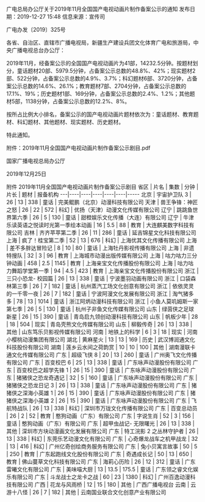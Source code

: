 广电总局办公厅关于2019年11月全国国产电视动画片制作备案公示的通知
发布日期：2019-12-27 15:48 	信息来源：宣传司  

广电办发〔2019〕325号


各省、自治区、直辖市广播电视局，新疆生产建设兵团文化体育广电和旅游局，中央广播电视总台办公厅：

2019年11月，经备案公示的全国国产电视动画片为41部，14232.5分钟。按题材划分，童话题材20部、5979.5分钟，占备案公示总数的48.8%、42%；现实题材2部、522分钟，占备案公示总数的4.9%、3.7%；科幻题材6部、3720分钟，占备案公示总数的14.6%、26.1%；教育题材7部、2704分钟，占备案公示总数的17.1%、19%；历史题材1部、169分钟，占备案公示总数的2.4%、1.2%；其他题材5部，1138分钟，占备案公示总数的12.2%、8%。

按所占比例大小排名，备案公示的国产电视动画片题材依次为：童话题材、教育题材、科幻题材、其他题材、现实题材、历史题材。

特此通知。


附件：2019年11月全国国产电视动画片制作备案公示剧目.pdf



国家广播电视总局办公厅

2019年12月25日 


附件
2019年11月全国国产电视动画片制作备案公示剧目
省区 | 片名 | 集数 | 分钟 | 片长 | 题材 | 报备机构
---|----|----|----|----|----|-----
北京 | 宇宙护卫队 3 | 26 | 13 | 338 | 童话 | 完美鲲鹏（北京）动漫科技有限公司 
天津 | 兽王争锋：神匠之怒 | 26 | 22 | 572 | 科幻 | 优扬（天津）动漫文化传媒有限公司 
辽宁 | 跳跳鱼世界第六季 | 26 | 5 | 130 | 童话 | 甜橙娱乐文化传播（大连）有限公司
辽宁 | 牛津乐读英语之悦读时光第一季绘本动画 | 16 | 5.5 | 88 | 教育 | 大连麒美数字科技有限公司 
吉林 | 齐齐苹苹第二季 | 26 | 11 | 286 | 童话 | 延吉锦星文化科技有限公司 
上海 | 疯了！桂宝第二季 | 52 | 13 | 676 | 科幻 | 上海优其文化传播有限公司 
上海 | 差不多胖达冒险记 | 8 | 10 | 80 | 童话 | 上海牡丹影视传播有限公司 
上海 | 非遗特搜队 | 32 | 3 | 96 | 教育 | 上海城市动漫出版传媒有限公司 
上海 | 咕力咕力三分钟动画 | 458 | 2.5 | 1145 | 教育 | 上海亲宝文化传播股份有限公司 
上海 | 咕力咕力舞蹈学堂第一季 | 94 | 4.5 | 423 | 教育 | 上海亲宝文化传播股份有限公司 
浙江 | 三只小恐龙- 校园篇 | 26 | 13 | 338 | 童话 | 宁波墨羽动画有限公司 
浙江 | 口袋森林第三季 | 26 | 7 | 182 | 童话 | 杭州蒸汽工场文化创意有限公司 
浙江 | 依依灵灵的一千零一夜 | 26 | 7 | 182 | 童话 | 宁波阿漫文化发展有限公司 
浙江 | 淘气猪多多 | 78 | 13 | 1014 | 童话 | 浙江阿炳动漫科技有限公司 
浙江 | 小鱼人莫叽姆斯一家第七季 | 26 | 5 | 130 | 童话 | 杭州子非鱼文化传媒有限公司 
山东 | 绿茵侠之足球新星 | 26 | 15 | 390 | 童话 | 青岛启九领创动漫科技有限公司 
山东 | 帆板少年 | 28 | 18 | 504 | 现实 | 青岛壳熊文化传媒有限公司 
山东 | 柳毅传奇 | 26 | 13 | 338 | 其他 | 山东笃乐贝影视传媒有限公司 
河南 | 地铁上的科学 | 6 | 3 | 18 | 现实 | 河南小樱桃动漫集团有限公司 
湖北 | 黄麻星火 | 13 | 13 | 169 | 历史 | 武汉博润通文化科技股份有限公司 
湖南 | 莲乡云水间之荷韵赏 | 10 | 10 | 100 | 其他 | 湖南漫联卡通文化传媒有限公司 
广东 | 超级飞侠 8 | 20 | 13 | 260 | 童话 | 广州奥飞文化传播有限公司 
广东 | 百变校巴 6 | 25 | 13 | 338 | 童话 | 广东咏声动漫股份有限公司 
广东 | 百变校巴之超学先锋 1 | 26 | 15 | 390 | 童话 | 广东咏声动漫股份有限公司 
广东 | 猪猪侠之恐龙奇遇记 | 32 | 5 | 160 | 童话 | 广东咏声动漫股份有限公司 
广东 | 猪猪侠之恐龙日记 3 | 26 | 13 | 338 | 童话 | 广东咏声动漫股份有限公司 
广东 | 猪猪侠之深海小英雄 1 | 26 | 15 | 390 | 童话 | 广东咏声动漫股份有限公司 
广东 | 猪猪侠之深海小英雄 2 | 26 | 15 | 390 | 童话 | 广东咏声动漫股份有限公司 
广东 | 飞航特战队 | 26 | 13 | 338 | 科幻 | 深圳市万珑文化传播有限公司 
广东 | 百变总动员 | 26 | 2 | 52 | 教育 | 憨狗动画（广东）有限公司 
广东 | 字说生肖 | 52 | 3 | 156 | 童话 | 憨狗动画（广东）有限公司 
广东 | 超甲虫战记- 无限曙光 | 26 | 13 | 338 | 其他 | 深圳市方块动漫画文化发展有限公司 
广东 | 特工浣影 2 之丛林守护者 | 26 | 13 | 338 | 科幻 | 东莞乐艺动漫文化有限公司 
广东 | 心奇爆龙战车之机甲战龙 | 32 | 13 | 416 | 科幻 | 广州亿奇创绘商务服务有限公司 
广东 | 兔小贝寓言故事 | 50 | 5 | 250 | 教育 | 广东起跑线文化股份有限公司 
广东 | 奇遇成长记 | 50 | 13 | 650 | 教育 | 佛山蔓草文化科技有限公司 
广东 | 海莉心历险 | 26 | 12 | 312 | 童话 | 广东雷曦文化有限公司 
广东 | 美味喵大厨 | 13 | 13.5 | 175.5 | 童话 | 广东领之睿文化娱乐有限公司 
广东 | 斗龙战士之龙卡之战 | 60 | 23 | 1380 | 科幻 | 广州百逸动漫科技有限公司 
广西 | 花龙与风雨桥 | 12 | 15 | 180 | 其他 | 广西广播电视台 
云南 | 云游十八怪 | 26 | 7 | 182 | 其他 | 云南国业联合文化创意产业有限公司
